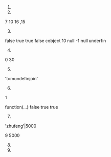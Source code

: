 1.

2.
7
10
16 ,15



3.
false
true
true
false
cobject
10
null
-1
null
underfin



4.
0
30


5.
'tomundefinjoin'


6.
1
 
function(...)
false
true
true


7.
'zhufeng'|5000


9
5000

8.

9.

